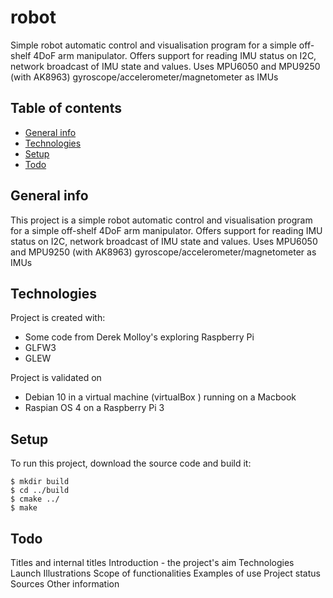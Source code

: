 # robot
Simple robot automatic control and visualisation program for a simple off-shelf 4DoF arm manipulator. 
Offers support for reading IMU status on I2C, network broadcast of IMU state and values.
Uses MPU6050 and MPU9250 (with AK8963) gyroscope/accelerometer/magnetometer as IMUs


## Table of contents
* [General info](#general-info)
* [Technologies](#technologies)
* [Setup](#setup)
* [Todo](#todo)

## General info
This project is a simple robot automatic control and visualisation program for a simple off-shelf 4DoF arm manipulator. 
Offers support for reading IMU status on I2C, network broadcast of IMU state and values.
Uses MPU6050 and MPU9250 (with AK8963) gyroscope/accelerometer/magnetometer as IMUs
	
## Technologies
Project is created with:
* Some code from Derek Molloy's exploring Raspberry Pi
* GLFW3
* GLEW

Project is validated on
* Debian 10 in a virtual machine (virtualBox ) running on a Macbook
* Raspian OS 4 on a Raspberry Pi 3
	
## Setup
To run this project, download the source code and build it:

```
$ mkdir build
$ cd ../build
$ cmake ../
$ make
```

## Todo
Titles and internal titles
Introduction - the project's aim
Technologies
Launch
Illustrations
Scope of functionalities 
Examples of use
Project status 
Sources
Other information
